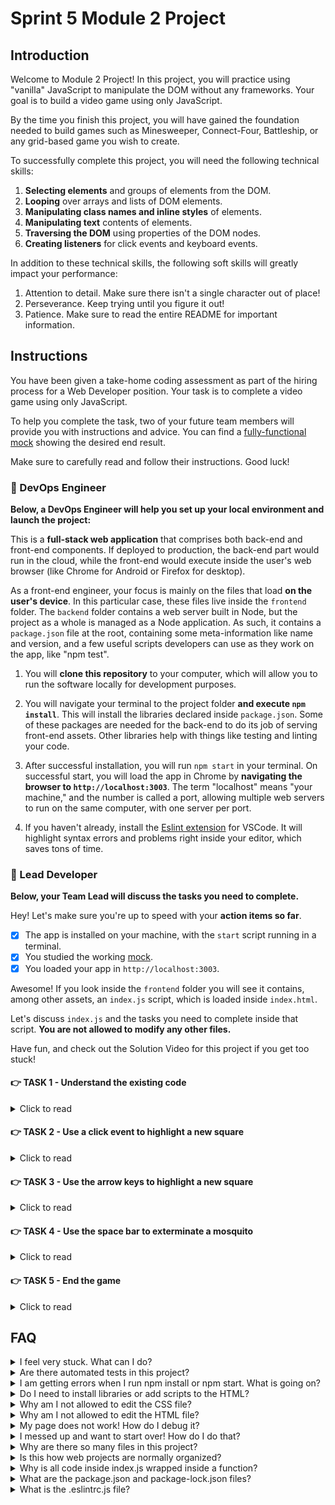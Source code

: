 # Sprint 5 Module 2 Project

## Introduction

Welcome to Module 2 Project! In this project, you will practice using "vanilla" JavaScript to manipulate the DOM without any frameworks. Your goal is to build a video game using only JavaScript.

By the time you finish this project, you will have gained the foundation needed to build games such as Minesweeper, Connect-Four, Battleship, or any grid-based game you wish to create.

To successfully complete this project, you will need the following technical skills:

1. **Selecting elements** and groups of elements from the DOM.
1. **Looping** over arrays and lists of DOM elements.
1. **Manipulating class names and inline styles** of elements.
1. **Manipulating text** contents of elements.
1. **Traversing the DOM** using properties of the DOM nodes.
1. **Creating listeners** for click events and keyboard events.

In addition to these technical skills, the following soft skills will greatly impact your performance:

1. Attention to detail. Make sure there isn't a single character out of place!
1. Perseverance. Keep trying until you figure it out!
1. Patience. Make sure to read the entire README for important information.

## Instructions

You have been given a take-home coding assessment as part of the hiring process for a Web Developer position. Your task is to complete a video game using only JavaScript.

To help you complete the task, two of your future team members will provide you with instructions and advice. You can find a [fully-functional mock](https://bloominstituteoftechnology.github.io/W_U2_S5M2_module_project/) showing the desired end result.

Make sure to carefully read and follow their instructions. Good luck!

### 💾 DevOps Engineer

**Below, a DevOps Engineer will help you set up your local environment and launch the project:**

This is a **full-stack web application** that comprises both back-end and front-end components. If deployed to production, the back-end part would run in the cloud, while the front-end would execute inside the user's web browser (like Chrome for Android or Firefox for desktop).

As a front-end engineer, your focus is mainly on the files that load **on the user's device**. In this particular case, these files live inside the `frontend` folder. The `backend` folder contains a web server built in Node, but the project as a whole is managed as a Node application. As such, it contains a `package.json` file at the root, containing some meta-information like name and version, and a few useful scripts developers can use as they work on the app, like "npm test".

1. You will **clone this repository** to your computer, which will allow you to run the software locally for development purposes.

1. You will navigate your terminal to the project folder **and execute `npm install`**. This will install the libraries declared inside `package.json`. Some of these packages are needed for the back-end to do its job of serving front-end assets. Other libraries help with things like testing and linting your code.

1. After successful installation, you will run `npm start` in your terminal. On successful start, you will load the app in Chrome by **navigating the browser to `http://localhost:3003`**. The term "localhost" means "your machine," and the number is called a port, allowing multiple web servers to run on the same computer, with one server per port.

1. If you haven't already, install the [Eslint extension](https://marketplace.visualstudio.com/items?itemName=dbaeumer.vscode-eslint) for VSCode. It will highlight syntax errors and problems right inside your editor, which saves tons of time.

### 🥷 Lead Developer

**Below, your Team Lead will discuss the tasks you need to complete.**

Hey! Let's make sure you're up to speed with your **action items so far**.

- [x] The app is installed on your machine, with the `start` script running in a terminal.
- [x] You studied the working [mock](https://bloominstituteoftechnology.github.io/W_U2_S5M2_module_project/).
- [x] You loaded your app in `http://localhost:3003`.

Awesome! If you look inside the `frontend` folder you will see it contains, among other assets, an `index.js` script, which is loaded inside `index.html`.

Let's discuss `index.js` and the tasks you need to complete inside that script. **You are not allowed to modify any other files.**

Have fun, and check out the Solution Video for this project if you get too stuck!

#### 👉 TASK 1 - Understand the existing code

<details>
  <summary>Click to read</summary>

  ---

Read the whole script, line by line! If you don't understand the existing code, it will be very difficult to work on it.

Use a `console.log` if you have any doubts about what kind of value a particular variable holds. Research any syntax that looks foreign. Read the comments carefully!

**In its current state, the script is performing the following DOM manipulations:**

1. Setting up a footer dynamically so that the year number is always correct.
1. Populating the `div#grid` with five children `div.row`.
1. Populating each `div.row` with five children `div.square`.
1. Adding a class name of `targeted` to one of the squares to highlight it.
1. Building a helper function to get five random indices in the range 0-24 inclusive.
1. Populating 5 random squares, using the indices above, with live mosquitoes.

**The script also declares several useful variables and helpers:**

1. A `startTime` variable and a `getTimeElapsed` function to create the Game Over message.
1. A `getAllSquares` helper function to grab all the `div.square` elements from the DOM.
1. A `keys` dictionary of the keyboard's keys used in the game. Keyboard events will contain which key was pressed.

  ---

</details>

#### 👉 TASK 2 - Use a click event to highlight a new square

<details>
  <summary>Click to read</summary>

  ---

You will have noticed by playing with the mock that clicking on the highlighted square has no effect, and clicking on a non-highlighted square removes the highlighting from the old square and applies it to the new one.

The highlighting is controlled by an extra class name on `div.square`. When clicking on a new target, the class name must be removed from the old target, or from _all_ squares for a more "brute-force" approach, and added to the clicked square.

You will find the event listener function already scaffolded in its proper place; all you have to do is implement it!

  ---

</details>

#### 👉 TASK 3 - Use the arrow keys to highlight a new square

<details>
  <summary>Click to read</summary>

  ---

You will have noticed by playing with the mock that the arrow keys can be used to target a new square.

Note that we mustn't fall out of the bounds of the grid: clicking the "up" arrow when the target is already at the top row should have no effect, and so on.

Once again, the event listener function is already scaffolded. It's up to you to make it work! Here are a few pointers and hints:

1. You can find out which key was pressed by inspecting the event's `key` property and comparing it against the `keys` dictionary at the top of the script.

1. You can determine which square is currently targeted by searching for the `div.square` element that contains the class name responsible for highlighting.

1. To make your work easier, you should take advantage of the following properties of DOM elements:

   - `.children` gives you the list of squares inside a row element.
   - `.parentElement` gives you the row containing a particular square element.
   - `.previousElementSibling` gives you the preceding square or row, if any.
   - `.nextElementSibling` gives you the following square or row, if any.

1. These properties can be chained together to easily traverse the DOM. For example: `square.parentElement.children[2].classList.add('a-cousin-of-square')`.

1. Pseudo code for "up" (SPOILER ALERT ❗):

```js
// If the key is the up key
// The current square is the square with the class name that enables highlighting
// If the parent row of the current square has a sibling row before it
// Get the index `i` of the current square within its parent row
// Remove the class name that enables highlighting from the current square
// Apply the class name to the square within the parent row's previous sibling at index `i`
```

  ---

</details>

#### 👉 TASK 4 - Use the space bar to exterminate a mosquito

<details>
  <summary>Click to read</summary>

  ---

You will have noticed by playing with the mock that the space bar is used to squash a targeted mosquito.

Note that hitting the space bar while on an empty square or on a square holding a dead mosquito has no effect.

If the square contains a live mosquito, you must edit a **data attribute** on the mosquito to mark it as dead (inspect the DOM in the mock to see the data attribute on the mosquito).

The data attribute is how you determine whether a given mosquito is dead or alive. Data attributes allow us to store string information inside DOM elements that is not meant to be rendered.

After marking the mosquito as dead, you must change the background color of the square to red using an inline style. Once the background is red, it remains red.

  ---

</details>

#### 👉 TASK 5 - End the game

<details>
  <summary>Click to read</summary>

  ---

Once the player exterminates all mosquitoes, there are some changes in the DOM that require additional logic within our "space bar" code.

Whenever you squash a mosquito, use `querySelectorAll` to find out how many _live_ mosquitoes remain. Game over is determined by all mosquitoes being dead as per their data-attribute.

One change you need to implement on game's end is that the text of `p.info` is updated to `Extermination completed in <time elapsed> seconds!`. You can use the helper function at the top of the script to determine the time elapsed since the script was loaded.

The other change is the appearance of a Restart button inside `header h2`. This button allows the player to restart the game by forcibly reloading the page within a click listener.

If you are unsure about how to force a browser window reload using JavaScript, you can ask ChatGPT by saying **"How can I force a browser window reload using JavaScript?"**, or you can search on Google using the query **"force page reload with javascript site:stackoverflow.com"**.

For extra practice, instead of reloading the browser, you can utilize your DOM manipulation skills to reset the DOM and reposition the mosquitoes.

It would be a nice touch to move the focus of the window to the Restart button upon Game Over, for easier restarting.

  ---

</details>

## FAQ

<details>
  <summary>I feel very stuck. What can I do?</summary>

Check out the Solution Video for this project in your learning platform. In it, an industry expert will walk yoy through their thinking in detail while they solve the tasks. The Solution Videos are highly recommended even if you are not stuck: you will learn lots of tricks.

</details>

<details>
  <summary>Are there automated tests in this project?</summary>

No. All testing will be manual testing, performed by the developer - you! Make sure the app behaves just like the mock. In a real team, the QA specialist or the Product Designer will easily spot the differences between the design and the implementation.

</details>

<details>
  <summary>I am getting errors when I run npm install or npm start. What is going on?</summary>

This project requires Node correctly installed on your computer in order to work. Your learning materials should have covered installation of Node. Sometimes Node can be installed but mis-configured. You can try executing `npm run fixit` (check `package.json` to see what this does), but if Node errors are recurrent, it indicates something is wrong with your machine or configuration, in which case you should request assistance from Staff.

</details>

<details>
  <summary>Do I need to install libraries or add scripts to the HTML?</summary>

No. Everything you need should be installed already.

</details>

<details>
  <summary>Why am I not allowed to edit the CSS file?</summary>

The CSS is the domain of a different team, and in this particular project we're not supposed to touch it. Do not use inline styles to get around this limitation! It will only make the CSS team angry. And believe us, you want CSS specialists happy because they can write CSS twenty times faster than you.

</details>

<details>
  <summary>Why am I not allowed to edit the HTML file?</summary>

This particular part of the product is a Single Page Application, so the HTML is mostly empty and the page is generated automatically using JavaScript. Building a large grid using only HTML would be extremely tedious!

</details>

<details>
  <summary>My page does not work! How do I debug it?</summary>

Save your changes, and reload the site in Chrome. If you have a syntax problem in your code, the app will print error messages in the Console. Focus on the first message. Place console logs right before the crash site (errors usually inform of the line number where the problem is originating) and see if your variables contain the data you think they do. If there are no errors but the page is not doing what it's supposed to, the debugging technique is similar: put console logs to ensure that the code you are working on is actually executing, and to check that all variables in the area hold the correct data.

</details>

<details>
  <summary>I messed up and want to start over! How do I do that?</summary>

**Do NOT delete your repository from GitHub!** Instead, commit _frequently_ as you work. Make a commit whenever you achieve _anything_ and the app isn't crashing in Chrome. This in practice creates restore points you can use should you wreak havoc with your app. If you find yourself in a mess, use `git reset --hard` to simply discard all changes to your code since your last commit. If you are dead-set on restarting the challenge from scratch, you can do this with Git as well, but it is advised that you request assistance from Staff.

</details>

<details>
  <summary>Why are there so many files in this project?</summary>

Although a small, "old-fashioned" website might be made of just HTML, CSS and JS files, these days we mostly manage projects with Node and its package manager, NPM. Node apps typically have a `package.json` file and several other configuration files placed at the root of the project. This project also includes automated tests and a web server, which adds a little bit of extra complexity and files.

</details>

<details>
  <summary>Is this how web projects are normally organized?</summary>

Web projects can be organized in a million ways, there aren't many standards. Some developers like the freedom, while others prefer to use opinionated frameworks, which can do a lot of magic but prescribe that folders and files be structured and named just so.

</details>

<details>
  <summary>Why is all code inside index.js wrapped inside a function?</summary>

This way we can easily import your code as a single function should we want to run it through automated tests.

</details>

<details>
  <summary>What are the package.json and package-lock.json files?</summary>

The `package.json` file contains meta-information about the project like its version number, scripts that the developer can execute, and a list of the dependencies that are downloaded when you execute `npm install`. There can be some wiggle room to allow newer versions of the dependencies to be installed, so the `package-lock.json` file, when present, makes sure the exact same versions of everything are used every time the project is installed from scratch.

</details>

<details>
  <summary>What is the .eslintrc.js file?</summary>

This file works in combination with the Eslint extension for VSCode to highlight syntax errors and problems in your code. By editing this file you can customize your linting rules.

</details>
